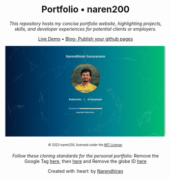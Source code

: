 

<div align="center">
  <h1>Portfolio • naren200</h1>
  <i>This repository hosts my concise portfolio website, highlighting projects, skills, and developer experiences for potential clients or employers.</i>

  <a href="https://naren200.github.io/">Live Demo</a>
  •
  <a href="https://naren200.github.io/blog/githubpagesportfolio">Blog- Publish your github pages</a>

<a href="https://naren200.github.io/about/"><img src="assets/demo_showcase.gif"></a>

<sub><sup>© 2023 naren200, licensed under the <a href="./LICENSE">MIT License</a>.</sup></sub>

<i>Follow these cloning standards for the personal portfolio:</i> Remove the Google Tag [here](https://github.com/naren200/naren200.github.io/blob/65e9e96939540173aab4337336c4b4b3a1ba9c55/_config.yml#L73), then [here](https://github.com/naren200/naren200.github.io/blob/main/_includes/analytics.html) and Remove the globe ID [here](https://github.com/naren200/naren200.github.io/tree/main/_includes/globe.html#L5)
</div>


<p align='center'>Created with :heart: by <a href="https://www.linkedin.com/in/narendhiran2000/">Narendhiran</a></p>